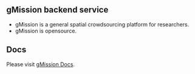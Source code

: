 ## gMission backend service

- gMission is a general spatial crowdsourcing platform for researchers.
- gMission is opensource.

## Docs

Please visit [gMission Docs](http://gmission.github.io/gmission/).

